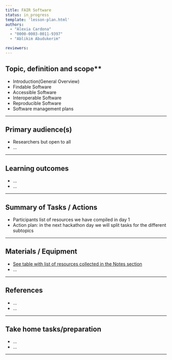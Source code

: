 ```yaml
---
title: FAIR Software
status: in_progress
template: 'lesson-plan.html'
authors:
  - "Alexia Cardona"
  - "0000-0003-0011-9397"
  - "Ablikim Abudukerim"

reviewers:
--- 
```


## Topic, definition and scope**



* Introduction(General Overview)
* Findable Software
* Accessible Software
* Interoperable Software
* Reproducible Software
* Software management plans

---

## Primary audience(s)



* Researchers but open to all
* …


---

## Learning outcomes



* …
* …


---

## Summary of Tasks / Actions



* Participants list of resources we have compiled in day 1
* Action plan:  in the next hackathon day we will split tasks for the different subtopics


---

## Materials / Equipment



* [See table with list of resources collected in the Notes section](#notes-hackathon-unit-6-subgroup)
* …


---

## References



*  …
* …


---

## Take home tasks/preparation



* …
* …


---

